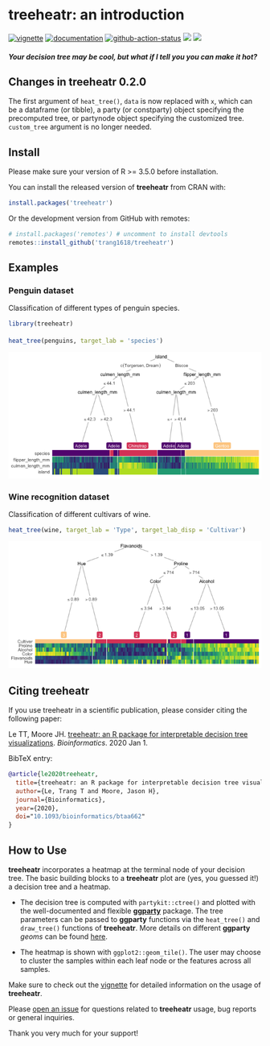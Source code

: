 **treeheatr**: an introduction
================

[![vignette](https://img.shields.io/badge/-Vignette-green?logo=spinnaker)](https://trang1618.github.io/treeheatr/articles/explore.html)
[![documentation](https://img.shields.io/badge/-Documentation-purple?logo=read-the-docs)](https://trang1618.github.io/treeheatr/reference/)
[![github-action-status](https://img.shields.io/github/workflow/status/trang1618/treeheatr/R-CMD-check?logo=github)](https://github.com/trang1618/treeheatr/actions)
[![](http://cranlogs.r-pkg.org/badges/grand-total/badger?color=blue)](https://cran.r-project.org/package=badger)
[![](https://img.shields.io/badge/doi-10.1093/bioinformatics/btaa662-yellow.svg)](https://doi.org/10.1093/bioinformatics/btaa662)

#### *Your decision tree may be cool, but what if I tell you you can make it hot?*

## Changes in treeheatr 0.2.0

The first argument of `heat_tree()`, `data` is now replaced with `x`,
which can be a dataframe (or tibble), a party (or constparty) object
specifying the precomputed tree, or partynode object specifying the
customized tree. `custom_tree` argument is no longer needed.

## Install

Please make sure your version of R &gt;= 3.5.0 before installation.

You can install the released version of **treeheatr** from CRAN with:

``` r
install.packages('treeheatr')
```

Or the development version from GitHub with remotes:

``` r
# install.packages('remotes') # uncomment to install devtools
remotes::install_github('trang1618/treeheatr')
```

## Examples

### Penguin dataset

Classification of different types of penguin species.

``` r
library(treeheatr)

heat_tree(penguins, target_lab = 'species')
```

![](man/figures/unnamed-chunk-4-1.png)<!-- -->

### Wine recognition dataset

Classification of different cultivars of wine.

``` r
heat_tree(wine, target_lab = 'Type', target_lab_disp = 'Cultivar')
```

![](man/figures/unnamed-chunk-5-1.png)<!-- -->

## Citing treeheatr

If you use treeheatr in a scientific publication, please consider citing
the following paper:

Le TT, Moore JH. [treeheatr: an R package for interpretable decision
tree visualizations](https://doi.org/10.1093/bioinformatics/btaa662).
*Bioinformatics*. 2020 Jan 1.

BibTeX entry:

``` bibtex
@article{le2020treeheatr,
  title={treeheatr: an R package for interpretable decision tree visualizations},
  author={Le, Trang T and Moore, Jason H},
  journal={Bioinformatics},
  year={2020},
  doi="10.1093/bioinformatics/btaa662"
}
```

## How to Use

**treeheatr** incorporates a heatmap at the terminal node of your
decision tree. The basic building blocks to a **treeheatr** plot are
(yes, you guessed it!) a decision tree and a heatmap.

-   The decision tree is computed with `partykit::ctree()` and plotted
    with the well-documented and flexible
    [**ggparty**](https://cran.r-project.org/package=ggparty/) package.
    The tree parameters can be passed to **ggparty** functions via the
    `heat_tree()` and `draw_tree()` functions of **treeheatr**. More
    details on different **ggparty** *geoms* can be found
    [here](https://github.com/martin-borkovec/ggparty).

-   The heatmap is shown with `ggplot2::geom_tile()`. The user may
    choose to cluster the samples within each leaf node or the features
    across all samples.

Make sure to check out the
[vignette](https://trang1618.github.io/treeheatr/articles/explore.html)
for detailed information on the usage of **treeheatr**.

Please [open an
issue](https://github.com/trang1618/treeheatr/issues/new) for questions
related to **treeheatr** usage, bug reports or general inquiries.

Thank you very much for your support!
